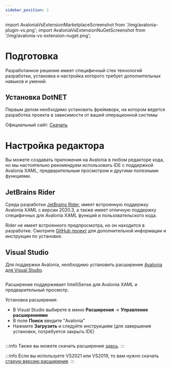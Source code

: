 ```yaml
---
sidebar_position: 1
---
```

import AvaloniaVsExtensionMarketplaceScreenshot from '/img/avalonia-plugin-vs.png';
import AvaloniaVsExtensionNuGetScreenshot from '/img/avalonia-vs-extension-nuget.png';

# Подготовка

Разработанное решение имеет специфичный стек технологий разработки,
установка и настройка которого требует дополнительных навыков и умений.

## Установка DotNET

Первым делом необходимо установить фреймворк, на котором ведется разработка проекта в зависимости от вашей операционной системы

Официальный сайт: [Скачать](https://dotnet.microsoft.com/en-us/download/dotnet/8.0)

# Настройка редактора

Вы можете создавать приложения на Avalonia в любом редакторе кода, но мы настоятельно рекомендуем использовать IDE с поддержкой Avalonia XAML, предварительным просмотром и другими полезными функциями.

## JetBrains Rider


Среда разработки [JetBrains Rider](https://www.jetbrains.com/rider/), имеет встроенную поддержку Avalonia XAML с версии 2020.3, а также имеет отличную поддержку специфичных для Avalonia XAML функций и пользовательского кода.

Rider не имеет встроенного предпросмотра, но он находится в разработке. Смотрите [GitHub проект](https://github.com/ForNeVeR/AvaloniaRider) для дополнительной информации и инструкции по установке.

## Visual Studio

Для поддержки Avalonia, необходимо установить расширение [Avalonia для Visual Studio](https://marketplace.visualstudio.com/items?itemName=AvaloniaTeam.AvaloniaVS).

<img className="center" src={AvaloniaVsExtensionMarketplaceScreenshot} alt="" />

Расширение поддерживает IntelliSense для Avalonia XAML и предварительный просмотр.

Установка расширения:

- В Visual Studio выбирете в меню **Расширения** -> **Управление расширениями**
- В поле **Поиск** введите "Avalonia"
- Нажмите **Загрузить** и следуйте инструкциям (для завершения установки, потребуется закрыть IDE)

<img className="center" src={AvaloniaVsExtensionNuGetScreenshot} alt="" />

:::info
Также вы можете скачать расширение [здесь](https://marketplace.visualstudio.com/items?itemName=AvaloniaTeam.AvaloniaVS).
:::

:::info
Если вы используете VS2021 или VS2019, то вам нужно скачать [старую версию расширения](https://marketplace.visualstudio.com/items?itemName=AvaloniaTeam.AvaloniaforVisualStudio).
:::